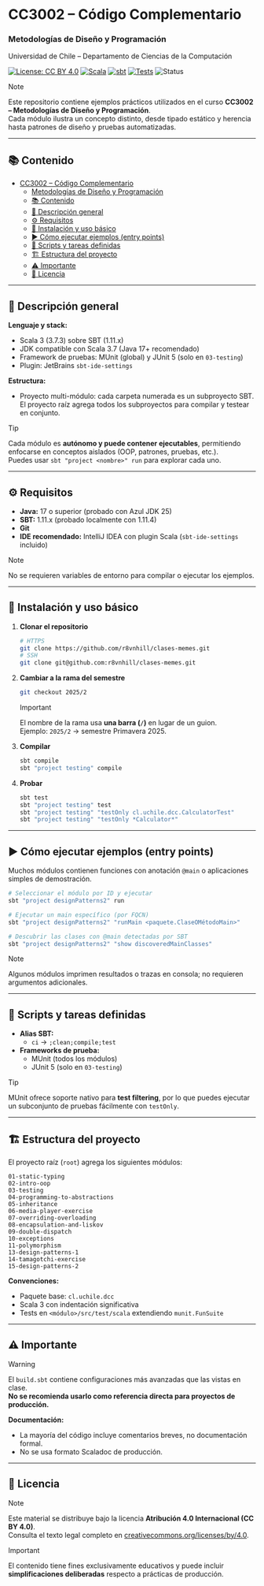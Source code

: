 # CC3002 – Código Complementario
### Metodologías de Diseño y Programación

Universidad de Chile – Departamento de Ciencias de la Computación

[![License: CC BY 4.0](https://img.shields.io/badge/License-CC%20BY%204.0-555555.svg)](https://creativecommons.org/licenses/by/4.0/)
[![Scala](https://img.shields.io/badge/Scala-3.7.3-red?logo=scala)](https://www.scala-lang.org)
[![sbt](https://img.shields.io/badge/build-sbt-blue)](https://www.scala-sbt.org)
[![Tests](https://img.shields.io/badge/tests-MUnit%20%7C%20JUnit-green)](https://scalameta.org/munit/)
![Status](https://img.shields.io/badge/status-educational-7E57C2)

> [!NOTE]
> Este repositorio contiene ejemplos prácticos utilizados en el curso **CC3002 – Metodologías de Diseño y Programación**.  
> Cada módulo ilustra un concepto distinto, desde tipado estático y herencia hasta patrones de diseño y pruebas automatizadas.

---

## 📚 Contenido
- [CC3002 – Código Complementario](#cc3002--código-complementario)
    - [Metodologías de Diseño y Programación](#metodologías-de-diseño-y-programación)
  - [📚 Contenido](#-contenido)
  - [🧩 Descripción general](#-descripción-general)
  - [⚙️ Requisitos](#️-requisitos)
  - [🧠 Instalación y uso básico](#-instalación-y-uso-básico)
  - [▶️ Cómo ejecutar ejemplos (entry points)](#️-cómo-ejecutar-ejemplos-entry-points)
  - [🧰 Scripts y tareas definidas](#-scripts-y-tareas-definidas)
  - [🏗️ Estructura del proyecto](#️-estructura-del-proyecto)
  - [⚠️ Importante](#️-importante)
  - [🪪 Licencia](#-licencia)

---

## 🧩 Descripción general

**Lenguaje y stack:**
- Scala 3 (3.7.3) sobre SBT (1.11.x)
- JDK compatible con Scala 3.7 (Java 17+ recomendado)
- Framework de pruebas: MUnit (global) y JUnit 5 (solo en `03-testing`)
- Plugin: JetBrains `sbt-ide-settings`

**Estructura:**
- Proyecto multi-módulo: cada carpeta numerada es un subproyecto SBT.  
  El proyecto raíz agrega todos los subproyectos para compilar y testear en conjunto.

> [!TIP]
> Cada módulo es **autónomo y puede contener ejecutables**, permitiendo enfocarse en conceptos aislados (OOP, patrones, pruebas, etc.).  
> Puedes usar `sbt "project <nombre>" run` para explorar cada uno.

---

## ⚙️ Requisitos

- **Java:** 17 o superior (probado con Azul JDK 25)
- **SBT:** 1.11.x (probado localmente con 1.11.4)
- **Git**
- **IDE recomendado:** IntelliJ IDEA con plugin Scala (`sbt-ide-settings` incluido)

> [!NOTE]
> No se requieren variables de entorno para compilar o ejecutar los ejemplos.

---

## 🧠 Instalación y uso básico

1. **Clonar el repositorio**
   ```bash
   # HTTPS
   git clone https://github.com/r8vnhill/clases-memes.git
   # SSH
   git clone git@github.com:r8vnhill/clases-memes.git
   ```

2. **Cambiar a la rama del semestre**
   ```bash
   git checkout 2025/2
   ```
   > [!IMPORTANT]
   > El nombre de la rama usa **una barra (`/`)** en lugar de un guion.  
   > Ejemplo: `2025/2` → semestre Primavera 2025.

3. **Compilar**
   ```bash
   sbt compile
   sbt "project testing" compile
   ```

4. **Probar**
   ```bash
   sbt test
   sbt "project testing" test
   sbt "project testing" "testOnly cl.uchile.dcc.CalculatorTest"
   sbt "project testing" "testOnly *Calculator*"
   ```

---

## ▶️ Cómo ejecutar ejemplos (entry points)

Muchos módulos contienen funciones con anotación `@main` o aplicaciones simples de demostración.

```bash
# Seleccionar el módulo por ID y ejecutar
sbt "project designPatterns2" run

# Ejecutar un main específico (por FQCN)
sbt "project designPatterns2" "runMain <paquete.ClaseOMétodoMain>"

# Descubrir las clases con @main detectadas por SBT
sbt "project designPatterns2" "show discoveredMainClasses"
```

> [!NOTE]
> Algunos módulos imprimen resultados o trazas en consola; no requieren argumentos adicionales.

---

## 🧰 Scripts y tareas definidas

- **Alias SBT:**
    - `ci` → `;clean;compile;test`
- **Frameworks de prueba:**
    - MUnit (todos los módulos)
    - JUnit 5 (solo en `03-testing`)

> [!TIP]
> MUnit ofrece soporte nativo para **test filtering**, por lo que puedes ejecutar un subconjunto de pruebas fácilmente con `testOnly`.

---

## 🏗️ Estructura del proyecto

El proyecto raíz (`root`) agrega los siguientes módulos:

```
01-static-typing
02-intro-oop
03-testing
04-programming-to-abstractions
05-inheritance
06-media-player-exercise
07-overriding-overloading
08-encapsulation-and-liskov
09-double-dispatch
10-exceptions
11-polymorphism
13-design-patterns-1
14-tamagotchi-exercise
15-design-patterns-2
```

**Convenciones:**
- Paquete base: `cl.uchile.dcc`
- Scala 3 con indentación significativa
- Tests en `<módulo>/src/test/scala` extendiendo `munit.FunSuite`

---

## ⚠️ Importante

> [!WARNING]
> El `build.sbt` contiene configuraciones más avanzadas que las vistas en clase.  
> **No se recomienda usarlo como referencia directa para proyectos de producción.**

**Documentación:**
- La mayoría del código incluye comentarios breves, no documentación formal.
- No se usa formato Scaladoc de producción.

---

## 🪪 Licencia

> [!NOTE]
> Este material se distribuye bajo la licencia **Atribución 4.0 Internacional (CC BY 4.0)**.  
> Consulta el texto legal completo en [creativecommons.org/licenses/by/4.0](https://creativecommons.org/licenses/by/4.0/).

> [!IMPORTANT]
> El contenido tiene fines exclusivamente educativos y puede incluir **simplificaciones deliberadas** respecto a prácticas de producción.
